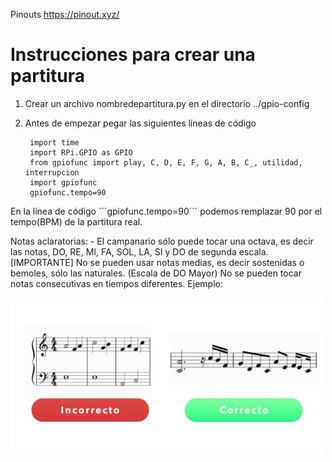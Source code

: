 Pinouts
https://pinout.xyz/

# Instrucciones para crear una partitura
1. Crear un archivo nombredepartitura.py en el directorio ../gpio-config
2. Antes de empezar pegar las siguientes líneas de código

        import time
        import RPi.GPIO as GPIO
        from gpiofunc import play, C, D, E, F, G, A, B, C_, utilidad, interrupcion
        import gpiofunc
        gpiofunc.tempo=90

En la línea de código ´´´gpiofunc.tempo=90´´´ podemos remplazar 90 por el tempo(BPM) de la partitura real.

Notas aclaratorias:
    - El campanario sólo puede tocar una octava, es decir las notas, DO, RE, MI, FA, SOL, LA, SI y DO de segunda escala.
    [IMPORTANTE] No se pueden usar notas medias, es decir sostenidas o bemoles, sólo las naturales. (Escala de DO Mayor)
    No se pueden tocar notas consecutivas en tiempos diferentes.
    Ejemplo:


<img src="https://github.com/Heredento/sys-de-campanario/blob/main/static/img/ejemplo-partitura.png?raw=true" width="500">
  

